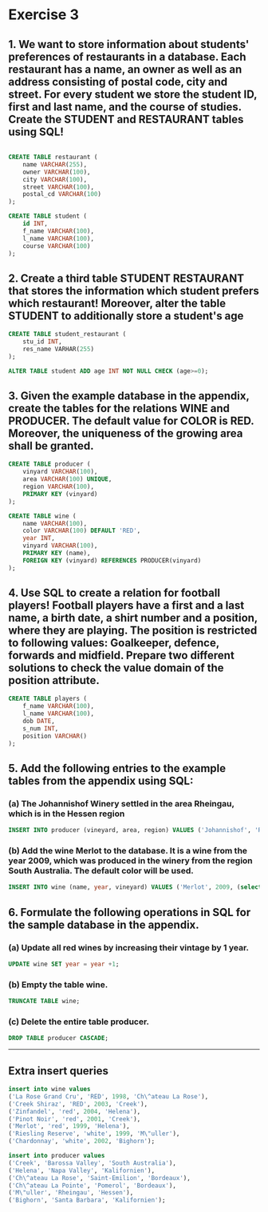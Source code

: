 # Exercise 3

## 1. We want to store information about students' preferences of restaurants in a database. Each restaurant has a name, an owner as well as an address consisting of postal code, city and street. For every student we store the student ID, first and last name, and the course of studies. Create the STUDENT and RESTAURANT tables using SQL!

```sql

CREATE TABLE restaurant (
    name VARCHAR(255),
    owner VARCHAR(100),
    city VARCHAR(100),
    street VARCHAR(100),
    postal_cd VARCHAR(100)
);

CREATE TABLE student (
    id INT,
    f_name VARCHAR(100),
    l_name VARCHAR(100),
    course VARCHAR(100)
);
```

## 2. Create a third table STUDENT RESTAURANT that stores the information which student prefers which restaurant! Moreover, alter the table STUDENT to additionally store a student's age 

```sql
CREATE TABLE student_restaurant (
    stu_id INT,
    res_name VARHAR(255)
);

ALTER TABLE student ADD age INT NOT NULL CHECK (age>=0);
```

## 3. Given the example database in the appendix, create the tables for the relations WINE and PRODUCER. The default value for COLOR is RED. Moreover, the uniqueness of the growing area shall be granted.

```sql
CREATE TABLE producer (
    vinyard VARCHAR(100),
    area VARCHAR(100) UNIQUE,
    region VARCHAR(100),
    PRIMARY KEY (vinyard)
);

CREATE TABLE wine (
    name VARCHAR(100),
    color VARCHAR(100) DEFAULT 'RED',
    year INT,
    vinyard VARCHAR(100),
    PRIMARY KEY (name),
    FOREIGN KEY (vinyard) REFERENCES PRODUCER(vinyard)
);
```

## 4. Use SQL to create a relation for football players! Football players have a first and a last name, a birth date, a shirt number and a position, where they are playing. The position is restricted to following values: Goalkeeper, defence, forwards and midfield. Prepare two different solutions to check the value domain of the position attribute.

```sql
CREATE TABLE players (
    f_name VARCHAR(100),
    l_name VARCHAR(100),
    dob DATE,
    s_num INT,
    position VARCHAR()
);
```

## 5. Add the following entries to the example tables from the appendix using SQL:

### (a) The Johannishof Winery settled in the area Rheingau, which is in the Hessen region

```sql
INSERT INTO producer (vineyard, area, region) VALUES ('Johannishof', 'Rheingau', 'Hessen');
```

### (b) Add the wine Merlot to the database. It is a wine from the year 2009, which was produced in the winery from the region South Australia. The default color will be used.

```sql
INSERT INTO wine (name, year, vineyard) VALUES ('Merlot', 2009, (select vineyard from producer where region ='South Austrailia'));
```

## 6. Formulate the following operations in SQL for the sample database in the appendix.

### (a) Update all red wines by increasing their vintage by 1 year.

```sql
UPDATE wine SET year = year +1;
```

### (b) Empty the table wine.

```sql
TRUNCATE TABLE wine;
```

### (c) Delete the entire table producer.

```sql
DROP TABLE producer CASCADE;
```

---

## Extra insert queries

```sql
insert into wine values
('La Rose Grand Cru', 'RED', 1998, 'Ch\^ateau La Rose'),
('Creek Shiraz', 'RED', 2003, 'Creek'),
('Zinfandel', 'red', 2004, 'Helena'),
('Pinot Noir', 'red', 2001, 'Creek'),
('Merlot', 'red', 1999, 'Helena'),
('Riesling Reserve', 'white', 1999, 'M\"uller'),
('Chardonnay', 'white', 2002, 'Bighorn');

insert into producer values
('Creek', 'Barossa Valley', 'South Australia'),
('Helena', 'Napa Valley', 'Kalifornien'),
('Ch\^ateau La Rose', 'Saint-Emilion', 'Bordeaux'),
('Ch\^ateau La Pointe', 'Pomerol', 'Bordeaux'),
('M\"uller', 'Rheingau', 'Hessen'),
('Bighorn', 'Santa Barbara', 'Kalifornien');
```
